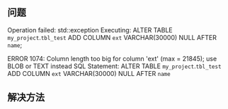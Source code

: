 ## 问题
Operation failed: std::exception
Executing:
ALTER TABLE `my_project`.`tbl_test` 
ADD COLUMN `ext` VARCHAR(30000) NULL AFTER `name`;

ERROR 1074: Column length too big for column 'ext' (max = 21845); use BLOB or TEXT instead
SQL Statement:
ALTER TABLE `my_project`.`tbl_test` 
ADD COLUMN `ext` VARCHAR(30000) NULL AFTER `name`

## 解决方法
